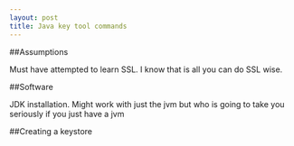 ```yaml
---
layout: post
title: Java key tool commands
---
```


##Assumptions

Must have attempted to learn SSL. I know that is all you can do SSL wise.

##Software

JDK installation. Might work with just the jvm but who is going to take you seriously if you just have a jvm

##Creating a keystore

```
